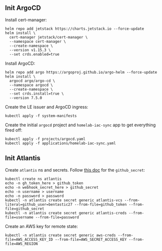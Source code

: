 ## Init ArgoCD

Install cert-manager:

```
helm repo add jetstack https://charts.jetstack.io --force-update
helm install \
  cert-manager jetstack/cert-manager \
  --namespace cert-manager \
  --create-namespace \
  --version v1.15.3 \
  --set crds.enabled=true
```

Install ArgoCD:

```
helm repo add argo https://argoproj.github.io/argo-helm --force-update
helm install \
  argocd argo/argo-cd \
  --namespace argocd \
  --create-namespace \
  --set crds.install=true \
  --version 7.5.0
```

Create the LE issuer and ArgoCD ingress:

```
kubectl apply -f system-manifests
```

Create the initial `argocd` project and `homelab-iac-sync` app to get everything fired off:

```
kubectl apply -f projects/argocd.yaml
kubectl apply -f applications/homelab-iac-sync.yaml
```

## Init Atlantis

Create `atlantis` ns and secrets. Follow [this doc](https://www.runatlantis.io/docs/configuring-webhooks.html) for the `github_secret`:

```
kubectl create ns atlantis
echo -n gh_token_here > github_token
echo -n webhook_secret_here > github_secret
echo -n username > username
echo -n password > password
kubectl -n atlantis create secret generic atlantis-vcs --from-literal=github_user=bentastic27 --from-file=github_token --from-file=github_secret
kubectl -n atlantis create secret generic atlantis-creds --from-file=username --from-file=password
```

Create an AWS key for remote state:

```
kubectl -n atlantis create secret generic aws-creds --from-file=AWS_ACCESS_KEY_ID --from-file=AWS_SECRET_ACCESS_KEY --from-file=AWS_REGION
```
